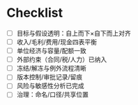 # Checklist

- [ ] 目标与假设透明：自上而下×自下而上对齐
- [ ] 收入/毛利/费用/现金四表平衡
- [ ] 单位经济与容量/配额一致
- [ ] 外部约束（合同/税/人力）已纳入
- [ ] 冻结/解冻与例外流程清晰
- [ ] 版本控制/审批记录/留痕
- [ ] 风险与敏感性分析已完成
- [ ] 治理：命名/口径/共享位置
